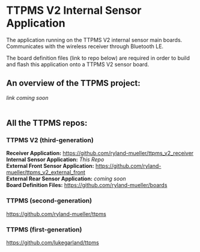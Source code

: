 # TTPMS V2 Internal Sensor Application
The application running on the TTPMS V2 internal sensor main boards. Communicates with the wireless receiver through Bluetooth LE.<br />

The board definition files (link to repo below) are required in order to build and flash this application onto a TTPMS V2 sensor board.

## An overview of the TTPMS project:
*link coming soon*<br />
<br />

## All the TTPMS repos:
### TTPMS V2 (third-generation)
**Receiver Application:** https://github.com/ryland-mueller/ttpms_v2_receiver<br />
**Internal Sensor Application:** *This Repo*<br />
**External Front Sensor Application:** https://github.com/ryland-mueller/ttpms_v2_external_front<br />
**External Rear Sensor Application:** *coming soon*<br />
**Board Definition Files:** https://github.com/ryland-mueller/boards<br />
### TTPMS (second-generation)
https://github.com/ryland-mueller/ttpms<br />
### TTPMS (first-generation)
https://github.com/lukegarland/ttpms<br />
